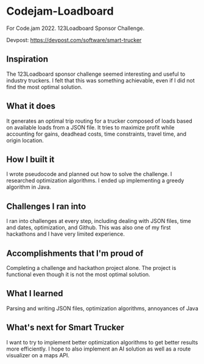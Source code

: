 # Codejam-Loadboard

For Code.jam 2022. 123Loadboard Sponsor Challenge.

Devpost: https://devpost.com/software/smart-trucker

## Inspiration
The 123Loadboard sponsor challenge seemed interesting and useful to industry truckers. I felt that this was something achievable, even if I did not find the most optimal solution.

## What it does
It generates an optimal trip routing for a trucker composed of loads based on available loads from a JSON file. It tries to maximize profit while accounting for gains, deadhead costs, time constraints, travel time, and origin location.

## How I built it
I wrote pseudocode and planned out how to solve the challenge. I researched optimization algorithms. I ended up implementing a greedy algorithm in Java.

## Challenges I ran into
I ran into challenges at every step, including dealing with JSON files, time and dates, optimization, and Github. This was also one of my first hackathons and I have very limited experience.

## Accomplishments that I'm proud of
Completing a challenge and hackathon project alone. The project is functional even though it is not the most optimal solution.

## What I learned
Parsing and writing JSON files, optimization algorithms, annoyances of Java

## What's next for Smart Trucker
I want to try to implement better optimization algorithms to get better results more efficiently. I hope to also implement an AI solution as well as a route visualizer on a maps API.
